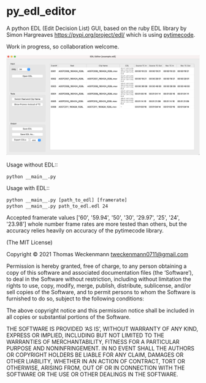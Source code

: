 py_edl_editor
=============

A python EDL (Edit Decision List) GUI, based on the ruby EDL library by
Simon Hargreaves https://pypi.org/project/edl/ which is using
[pytimecode](https://code.google.com/p/pytimecode/).

Work in progress, so collaboration welcome.

![py_edl_editor](py_edl_editor_gui.png?raw=true)

Usage without EDL::

    python __main__.py

Usage with EDL::

    python __main__.py [path_to_edl] [framerate]
    python __main__.py path_to_edl.edl 24

Accepted framerate values ['60', '59.94', '50', '30', '29.97', '25', '24',
'23.98'] whole number frame rates are more tested than others, but the accuracy
relies heavily on accuracy of the pytimecode library.

(The MIT License)

Copyright © 2021 Thomas Weckenmann <tweckenmann0711@gmail.com>

Permission is hereby granted, free of charge, to any person obtaining a copy of
this software and associated documentation files (the ‘Software’), to deal in
the Software without restriction, including without limitation the rights to
use, copy, modify, merge, publish, distribute, sublicense, and/or sell copies
of the Software, and to permit persons to whom the Software is furnished to do
so, subject to the following conditions:

The above copyright notice and this permission notice shall be included in all
copies or substantial portions of the Software.

THE SOFTWARE IS PROVIDED ‘AS IS’, WITHOUT WARRANTY OF ANY KIND, EXPRESS OR
IMPLIED, INCLUDING BUT NOT LIMITED TO THE WARRANTIES OF MERCHANTABILITY,
FITNESS FOR A PARTICULAR PURPOSE AND NONINFRINGEMENT. IN NO EVENT SHALL THE
AUTHORS OR COPYRIGHT HOLDERS BE LIABLE FOR ANY CLAIM, DAMAGES OR OTHER
LIABILITY, WHETHER IN AN ACTION OF CONTRACT, TORT OR OTHERWISE, ARISING FROM,
OUT OF OR IN CONNECTION WITH THE SOFTWARE OR THE USE OR OTHER DEALINGS IN THE
SOFTWARE.
